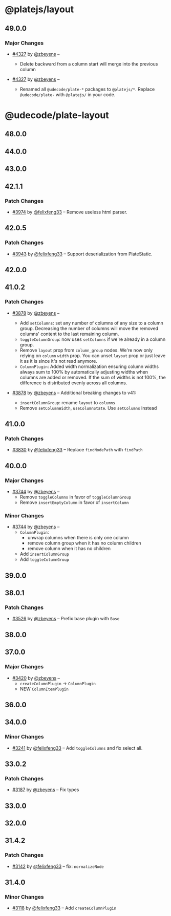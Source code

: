# @platejs/layout

## 49.0.0

### Major Changes

- [#4327](https://github.com/udecode/plate/pull/4327) by [@zbeyens](https://github.com/zbeyens) –

  - Delete backward from a column start will merge into the previous column

- [#4327](https://github.com/udecode/plate/pull/4327) by [@zbeyens](https://github.com/zbeyens) –
  - Renamed all `@udecode/plate-*` packages to `@platejs/*`. Replace `@udecode/plate-` with `@platejs/` in your code.

# @udecode/plate-layout

## 48.0.0

## 44.0.0

## 43.0.0

## 42.1.1

### Patch Changes

- [#3974](https://github.com/udecode/plate/pull/3974) by [@felixfeng33](https://github.com/felixfeng33) – Remove useless html parser.

## 42.0.5

### Patch Changes

- [#3943](https://github.com/udecode/plate/pull/3943) by [@felixfeng33](https://github.com/felixfeng33) – Support deserialization from PlateStatic.

## 42.0.0

## 41.0.2

### Patch Changes

- [#3878](https://github.com/udecode/plate/pull/3878) by [@zbeyens](https://github.com/zbeyens) –

  - Add `setColumns`: set any number of columns of any size to a column group. Decreasing the number of columns will move the removed columns' content to the last remaining column.
  - `toggleColumnGroup`: now uses `setColumns` if we're already in a column group.
  - Remove `layout` prop from `column_group` nodes. We're now only relying on `column` `width` prop. You can unset `layout` prop or just leave it as it is since it's not read anymore.
  - `ColumnPlugin`: Added width normalization ensuring column widths always sum to 100% by automatically adjusting widths when columns are added or removed. If the sum of widths is not 100%, the difference is distributed evenly across all columns.

- [#3878](https://github.com/udecode/plate/pull/3878) by [@zbeyens](https://github.com/zbeyens) – Additional breaking changes to v41:

  - `insertColumnGroup`: rename `layout` to `columns`
  - Remove `setColumnWidth`, `useColumnState`. Use `setColumns` instead

## 41.0.0

### Patch Changes

- [#3830](https://github.com/udecode/plate/pull/3830) by [@felixfeng33](https://github.com/felixfeng33) – Replace `findNodePath` with `findPath`

## 40.0.0

### Major Changes

- [#3744](https://github.com/udecode/plate/pull/3744) by [@zbeyens](https://github.com/zbeyens) –
  - Remove `toggleColumns` in favor of `toggleColumnGroup`
  - Remove `insertEmptyColumn` in favor of `insertColumn`

### Minor Changes

- [#3744](https://github.com/udecode/plate/pull/3744) by [@zbeyens](https://github.com/zbeyens) –
  - `ColumnPlugin`:
    - unwrap columns when there is only one column
    - remove column group when it has no column children
    - remove column when it has no children
  - Add `insertColumnGroup`
  - Add `toggleColumnGroup`

## 39.0.0

## 38.0.1

### Patch Changes

- [#3526](https://github.com/udecode/plate/pull/3526) by [@zbeyens](https://github.com/zbeyens) – Prefix base plugin with `Base`

## 38.0.0

## 37.0.0

### Major Changes

- [#3420](https://github.com/udecode/plate/pull/3420) by [@zbeyens](https://github.com/zbeyens) –
  - `createColumnPlugin` -> `ColumnPlugin`
  - NEW `ColumnItemPlugin`

## 36.0.0

## 34.0.0

### Minor Changes

- [#3241](https://github.com/udecode/plate/pull/3241) by [@felixfeng33](https://github.com/felixfeng33) – Add `toggleColumns` and fix select all.

## 33.0.2

### Patch Changes

- [#3187](https://github.com/udecode/plate/pull/3187) by [@zbeyens](https://github.com/zbeyens) – Fix types

## 33.0.0

## 32.0.0

## 31.4.2

### Patch Changes

- [#3142](https://github.com/udecode/plate/pull/3142) by [@felixfeng33](https://github.com/felixfeng33) – fix: `normalizeNode`

## 31.4.0

### Minor Changes

- [#3118](https://github.com/udecode/plate/pull/3118) by [@felixfeng33](https://github.com/felixfeng33) – Add `createColumnPlugin`
